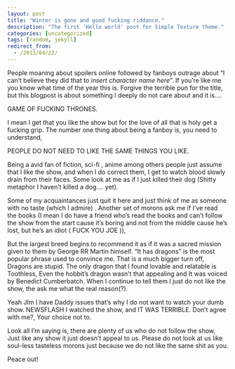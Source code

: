 ```yaml
---
layout: post
title: "Winter is gone and good fucking riddance."
description: "The first 'Hello world' post for Simple Texture theme."
categories: [uncategorized]
tags: [random, jekyll]
redirect_from:
  - /2013/04/22/
---
```

People moaning about spoilers online followed by fanboys outrage about “I can’t believe they did that to *insert character name here*”. If you’re like me you know what time of the year this is. Forgive the terrible pun for the title, but this blogpost is about something I deeply do not care about and it is….

GAME OF FUCKING THRONES.

I mean I get that you like the show but for the love of all that is holy get a fucking grip. The number one thing about being a fanboy is, you need to understand,

PEOPLE DO NOT NEED TO LIKE THE SAME THINGS YOU LIKE.

Being a avid fan of fiction, sci-fi , anime among others people just assume that I like the show, and when I do correct them, I get to watch blood slowly drain from their faces. Some look at me as if I just killed their dog (Shitty metaphor I haven’t killed a dog…. yet).

Some of my acquaintances just quit it here and just think of me as someone with no taste (which I admire) . Another set of morons ask me if I’ve read the books (I mean I do have a friend who’s read the books and can’t follow the show from the start cause it’s boring and not from the middle cause he’s lost, but he’s an idiot ( FUCK YOU JOE )), 

But the largest breed begins to recommend it as if it was a sacred mission given to them by George RR Martin himself. “It has dragons”  is the most popular phrase used to convince me. That is a much bigger turn off, Dragons are stupid. The only dragon that I found lovable and relatable is Toothless, Even the hobbit’s dragon wasn’t that appealing and It was voiced by Benedict Cumberbatch. When I continue to tell them I just do not like the show, the ask me what the real reason(?).

Yeah JIm I have Daddy issues that’s why I do not want to watch your dumb show. NEWSFLASH I watched the show, and  IT WAS TERRIBLE. Don’t agree with me?, Your choice not to.

Look all I’m saying is, there are plenty of us who do not follow the show, Just like any show it just doesn’t appeal to us. Please do not look at us like soul-less tasteless morons just because we do not like the same shit as you.

Peace out!
